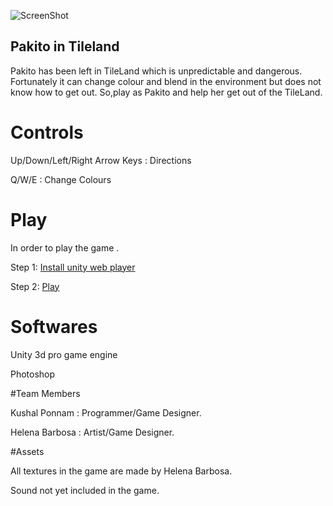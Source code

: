 ![ScreenShot](https://raw.github.com/kushalponam/game-off-2013/master/ScreenShots/Firstpage.png)

## Pakito in Tileland

Pakito has been left in TileLand which is unpredictable and dangerous.
Fortunately it can change colour and blend in the environment but does not know how to get out.
So,play as Pakito and help her get out of the TileLand.

# Controls
  Up/Down/Left/Right Arrow Keys : Directions

  Q/W/E              : Change Colours
  
# Play 

In order to play the game .

Step 1: [Install unity web player](http://unity3d.com/webplayer)

Step 2: [Play](http://kushalponam.github.io/game-off-2013/)

# Softwares

Unity 3d pro game engine

Photoshop

#Team Members

Kushal Ponnam  : Programmer/Game Designer.

Helena Barbosa : Artist/Game Designer.

#Assets

All textures in the game are made by Helena Barbosa.

Sound not yet included in the game.
